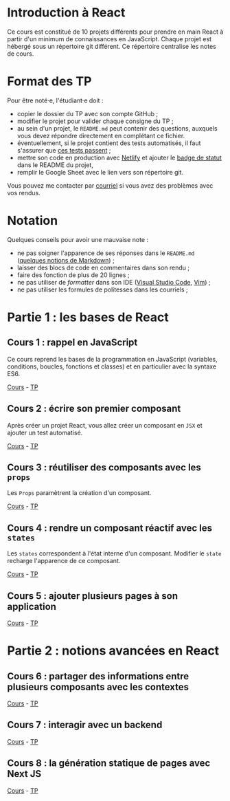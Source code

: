 # Introduction à React

Ce cours est constitué de 10 projets différents pour prendre en main React à partir d'un minimum de connaissances en JavaScript.
Chaque projet est hébergé sous un répertoire git différent. Ce répertoire centralise les notes de cours.

# Format des TP
Pour être noté·e, l'étudiant·e doit :

- copier le dossier du TP avec son compte GitHub ;
- modifier le projet pour valider chaque consigne du TP ;
- au sein d'un projet, le `README.md` peut contenir des questions, auxquels vous devez répondre directement en complétant ce fichier.
- éventuellement, si le projet contient des tests automatisés, il faut s'assurer que [ces tests passent](https://create-react-app.dev/docs/running-tests/) ;
- mettre son code en production avec [Netlify](https://www.netlify.com/blog/2016/07/22/deploy-react-apps-in-less-than-30-seconds/) et ajouter le [badge de statut](https://docs.netlify.com/monitor-sites/status-badges) dans le README du projet,
- remplir le Google Sheet avec le lien vers son répertoire git.

Vous pouvez me contacter par [courriel](mailto:pierrelouisguhur+reactlp@gmail.com) si vous avez des problèmes avec vos rendus.

# Notation 

Quelques conseils pour avoir une mauvaise note :
- ne pas soigner l'apparence de ses réponses dans le `README.md` ([quelques notions de Markdown](https://guides.github.com/pdfs/markdown-cheatsheet-online.pdf)) ;
- laisser des blocs de code en commentaires dans son rendu ;
- faire des fonction de plus de 20 lignes ;
- ne pas utiliser de *formatter* dans son IDE ([Visual Studio Code](https://marketplace.visualstudio.com/items?itemName=esbenp.prettier-vscode), [Vim](https://github.com/neoclide/coc-tsserver)) ;
- ne pas utiliser les formules de politesses dans les courriels ;


# Partie 1 : les bases de React

## Cours 1 : rappel en JavaScript

Ce cours reprend les bases de la programmation en JavaScript (variables, conditions, boucles, fonctions et classes) et en particulier avec la syntaxe ES6.

[Cours](./cours/javascript.md) - [TP](./tp/javascript.md)

## Cours 2 : écrire son premier composant

Après créer un projet React, vous allez créer un composant en `JSX` et ajouter un test automatisé.

[Cours](./cours/component.md) - [TP](./tp/component.md)

## Cours 3 : réutiliser des composants avec les `props`

Les `Props` paramètrent la création d'un composant.

[Cours](./cours/props.md) - [TP](./tp/list_user.md)

## Cours 4 : rendre un composant réactif avec les `states`

Les `states` correspondent à l'état interne d'un composant. Modifier le `state` recharge l'apparence de ce composant. 

[Cours](./cours/states.md) - [TP](./tp/form.md)


## Cours 5 : ajouter plusieurs pages à son application

[Cours](./cours/router.md) - [TP](./tp/router.md)

# Partie 2 : notions avancées en React

## Cours 6 : partager des informations entre plusieurs composants avec les contextes

[Cours](./cours/context.md) - [TP](./tp/context.md)

## Cours 7 : interagir avec un backend

[Cours](./cours/fetch.md) - [TP](./tp/fetch.md)

## Cours 8 : la génération statique de pages avec Next JS
[Cours](./cours/nextjs.md) - [TP](./tp/nextjs.md)


<!-- ## Cours 14 : gérer les permissions dans Firebase
 [Cours sur les permissions dans Firestore](./cours/firestore-permissions.md) - [TP jeu multi-joueur](./tp/multi-player.md)
 
 ## Cours 15 : maîtriser les compteurs avec Firebase
 [Cours sur les compteurs dans Firestore](./cours/firestore-counters.md) - [TP jeu multi-joueur avec des points](./tp/multi-player2.md)
 -->
